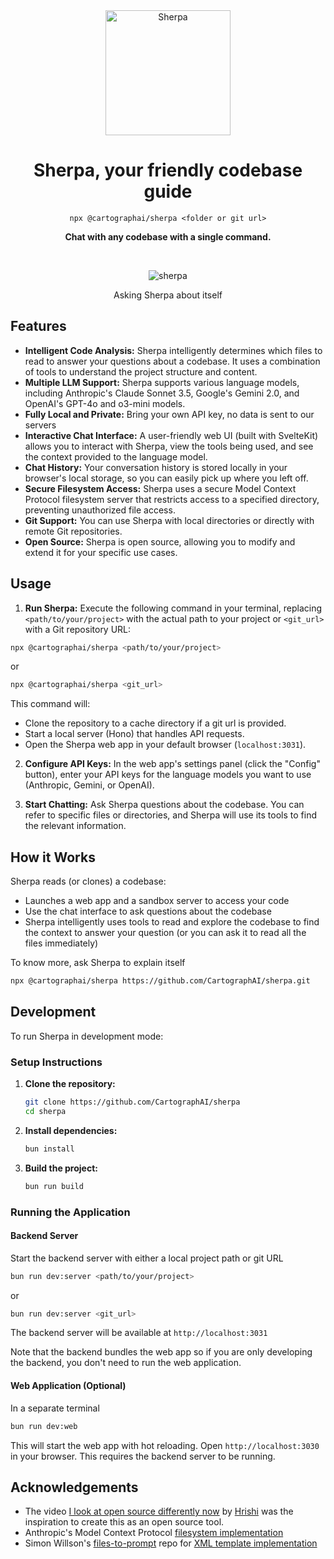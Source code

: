 <div align="center">
<img src="https://github.com/user-attachments/assets/27d259d3-f8a9-4200-ae5e-4410f5135bd2" alt="Sherpa" width="200">

# Sherpa, your friendly codebase guide

`npx @cartographai/sherpa <folder or git url>`

**Chat with any codebase with a single command.**

<br>

![sherpa](https://github.com/user-attachments/assets/338aeefa-80f0-4124-9623-4cddb128b95f)
<figcaption>Asking Sherpa about itself</figcaption>

</div>

## Features

-   **Intelligent Code Analysis:** Sherpa intelligently determines which files to read to answer your questions about a codebase. It uses a combination of tools to understand the project structure and content.
-   **Multiple LLM Support:** Sherpa supports various language models, including Anthropic's Claude Sonnet 3.5, Google's Gemini 2.0, and OpenAI's GPT-4o and o3-mini models.
-   **Fully Local and Private:** Bring your own API key, no data is sent to our servers
-   **Interactive Chat Interface:** A user-friendly web UI (built with SvelteKit) allows you to interact with Sherpa, view the tools being used, and see the context provided to the language model.
-   **Chat History:** Your conversation history is stored locally in your browser's local storage, so you can easily pick up where you left off.
-   **Secure Filesystem Access:** Sherpa uses a secure Model Context Protocol filesystem server that restricts access to a specified directory, preventing unauthorized file access.
-   **Git Support:** You can use Sherpa with local directories or directly with remote Git repositories.
-   **Open Source:** Sherpa is open source, allowing you to modify and extend it for your specific use cases.

## Usage

1.  **Run Sherpa:** Execute the following command in your terminal, replacing `<path/to/your/project>` with the actual path to your project or `<git_url>` with a Git repository URL:

```bash
npx @cartographai/sherpa <path/to/your/project>
```
or

```bash
npx @cartographai/sherpa <git_url>
```
This command will:
*   Clone the repository to a cache directory if a git url is provided.
*   Start a local server (Hono) that handles API requests.
*   Open the Sherpa web app in your default browser (`localhost:3031`).

2.  **Configure API Keys:** In the web app's settings panel (click the "Config" button), enter your API keys for the language models you want to use (Anthropic, Gemini, or OpenAI).

3.  **Start Chatting:**  Ask Sherpa questions about the codebase.  You can refer to specific files or directories, and Sherpa will use its tools to find the relevant information.

## How it Works

Sherpa reads (or clones) a codebase:
- Launches a web app and a sandbox server to access your code
- Use the chat interface to ask questions about the codebase
- Sherpa intelligently uses tools to read and explore the codebase to find the context to answer your question (or you can ask it to read all the files immediately)

To know more, ask Sherpa to explain itself

```bash
npx @cartographai/sherpa https://github.com/CartographAI/sherpa.git
```

## Development

To run Sherpa in development mode:

### Setup Instructions

1.  **Clone the repository:**

    ```bash
    git clone https://github.com/CartographAI/sherpa
    cd sherpa
    ```

2.  **Install dependencies:**
    ```bash
    bun install
    ```
3.  **Build the project:**
    ```bash
    bun run build
    ```
### Running the Application

#### Backend Server

Start the backend server with either a local project path or git URL
```bash
bun run dev:server <path/to/your/project>
```
or

```bash
bun run dev:server <git_url>
```

The backend server will be available at `http://localhost:3031`

Note that the backend bundles the web app so if you are only developing the backend, you don't need to run the web application.

#### Web Application (Optional)

In a separate terminal
```bash
bun run dev:web
```
This will start the web app with hot reloading.
Open `http://localhost:3030` in your browser.
This requires the backend server to be running.

## Acknowledgements

- The video [I look at open source differently now](https://www.youtube.com/watch?v=Xp1pdKx3JfQ) by [Hrishi](https://x.com/hrishioa)
was the inspiration to create this as an open source tool.
- Anthropic's Model Context Protocol [filesystem implementation](https://github.com/modelcontextprotocol/servers/tree/main/src/filesystem)
- Simon Willson's [files-to-prompt](https://github.com/simonw/files-to-prompt) repo for
[XML template implementation](https://github.com/simonw/files-to-prompt/blob/f9a4d8fa20aa978c3502c94de335b44e57ac0a61/files_to_prompt/cli.py#L43C1-L51C22)
